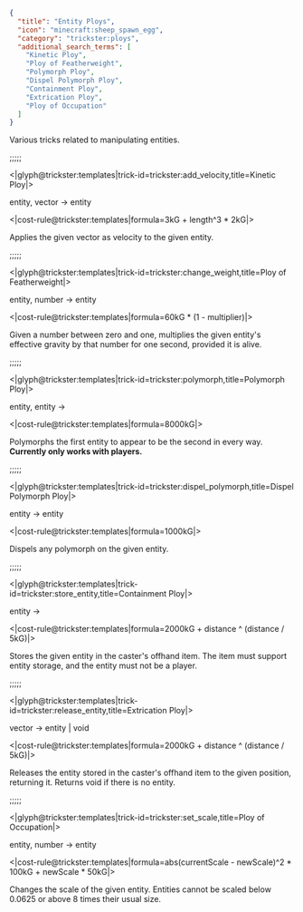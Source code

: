 ```json
{
  "title": "Entity Ploys",
  "icon": "minecraft:sheep_spawn_egg",
  "category": "trickster:ploys",
  "additional_search_terms": [
    "Kinetic Ploy",
    "Ploy of Featherweight",
    "Polymorph Ploy",
    "Dispel Polymorph Ploy",
    "Containment Ploy",
    "Extrication Ploy",
    "Ploy of Occupation"
  ]
}
```

Various tricks related to manipulating entities.

;;;;;

<|glyph@trickster:templates|trick-id=trickster:add_velocity,title=Kinetic Ploy|>

entity, vector -> entity

<|cost-rule@trickster:templates|formula=3kG + length^3 * 2kG|>

Applies the given vector as velocity to the given entity.

;;;;;

<|glyph@trickster:templates|trick-id=trickster:change_weight,title=Ploy of Featherweight|>

entity, number -> entity

<|cost-rule@trickster:templates|formula=60kG * (1 - multiplier)|>

Given a number between zero and one, multiplies the given entity's effective gravity by that number for one second, provided it is alive.

;;;;;

<|glyph@trickster:templates|trick-id=trickster:polymorph,title=Polymorph Ploy|>

entity, entity ->

<|cost-rule@trickster:templates|formula=8000kG|>

Polymorphs the first entity to appear to be the second in every way. **Currently only works with players.**

;;;;;

<|glyph@trickster:templates|trick-id=trickster:dispel_polymorph,title=Dispel Polymorph Ploy|>

entity -> entity

<|cost-rule@trickster:templates|formula=1000kG|>

Dispels any polymorph on the given entity.

;;;;;

<|glyph@trickster:templates|trick-id=trickster:store_entity,title=Containment Ploy|>

entity ->

<|cost-rule@trickster:templates|formula=2000kG + distance ^ (distance / 5kG)|>

Stores the given entity in the caster's offhand item. 
The item must support entity storage, and the entity must not be a player.

;;;;;

<|glyph@trickster:templates|trick-id=trickster:release_entity,title=Extrication Ploy|>

vector -> entity | void

<|cost-rule@trickster:templates|formula=2000kG + distance ^ (distance / 5kG)|>

Releases the entity stored in the caster's offhand item to the given position, returning it. 
Returns void if there is no entity.

;;;;;

<|glyph@trickster:templates|trick-id=trickster:set_scale,title=Ploy of Occupation|>

entity, number -> entity

<|cost-rule@trickster:templates|formula=abs(currentScale - newScale)^2 * 100kG + newScale * 50kG|>

Changes the scale of the given entity. Entities cannot be scaled below 0.0625 or above 8 times their usual size.

